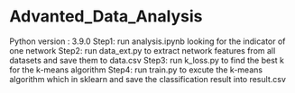# Advanted_Data_Analysis
Python version : 3.9.0
Step1: run analysis.ipynb looking for the indicator of one network
Step2: run data_ext.py to extract network features from all datasets and save them to data.csv
Step3: run k_loss.py to find the best k for the k-means algorithm
Step4: run train.py to excute the k-means algorithm which in sklearn and save the classification result into result.csv
